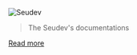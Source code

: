 ![Seudev](/_assets/img/brand/seudev-polychrome-vertical-306px-300px.png)

> The Seudev's documentations

[Read more](/home)
